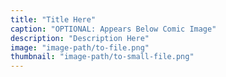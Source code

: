 ```yaml
---
title: "Title Here"
caption: "OPTIONAL: Appears Below Comic Image"
description: "Description Here"
image: "image-path/to-file.png"
thumbnail: "image-path/to-small-file.png"
---
```

